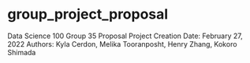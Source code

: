 # group_project_proposal
Data Science 100 Group 35 Proposal
Project Creation Date: February 27, 2022
Authors: Kyla Cerdon, Melika Tooranposht, Henry Zhang, Kokoro Shimada
